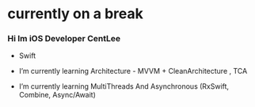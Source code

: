 # currently on a break 

### Hi Im iOS Developer CentLee
- Swift

- I’m currently learning Architecture - MVVM + CleanArchitecture , TCA
- I’m currently learning MultiThreads And Asynchronous (RxSwift, Combine, Async/Await)


